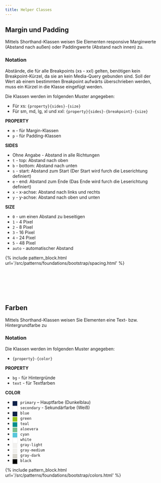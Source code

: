 ```yaml
---
title: Helper Classes
---
```


<h2>Margin und Padding</h2>
<p>Mittels Shorthand-Klassen weisen Sie Elementen responsive Marginwerte (Abstand nach außen) oder Paddingwerte (Abstand nach innen) zu.</p>

<h3>Notation</h3>
<p>Abstände, die für alle Breakpoints (xs - xxl) gelten, benötigen kein Breakpoint-Kürzel, da sie an kein Media-Query gebunden sind. Soll der Wert ab einem bestimmten Breakpoint aufwärts überschrieben werden, muss ein Kürzel in die Klasse eingefügt werden.</p>
<p>Die Klassen werden im folgenden Muster angegeben: 
  <ul>
    <li>Für xs: <code>{property}{sides}-{size}</code></li>
    <li>Für sm, md, lg, xl und xxl: <code>{property}{sides}-{breakpoint}-{size}</code></li>
  </ul>
</p>

<p><strong>PROPERTY</strong></p>
<ul>
  <li><code>m</code> - für Margin-Klassen</li>
  <li><code>p</code> - für Padding-Klassen</li>
</ul>

<p><strong>SIDES</strong></p>
<ul>
  <li>Ohne Angabe - Abstand in alle Richtungen</li>
  <li><code>t</code> - top: Abstand nach oben</li>
  <li><code>b</code> - bottom: Abstand nach unten</li>
  <li><code>s</code> - start: Abstand zum Start (Der Start wird furch die Leserichtung definiert)</li>
  <li><code>e</code> - end: Abstand zum Ende (Das Ende wird furch die Leserichtung definiert)</li>
  <li><code>x</code> - x-achse: Abstand nach links und rechts</li>
  <li><code>y</code> - y-achse: Abstand nach oben und unten</li>
</ul>

<p><strong>SIZE</strong></p>
<ul>
  <li><code>0</code> - um einen Abstand zu beseitigen</li>
  <li><code>1</code> - 4 Pixel</li>
  <li><code>2</code> - 8 Pixel</li>
  <li><code>3</code> - 16 Pixel</li>
  <li><code>4</code> - 24 Pixel</li>
  <li><code>5</code> - 48 Pixel</li>
  <li><code>auto</code> - automatischer Abstand</li>
</ul>

{% include pattern_block.html url='/src/patterns/foundations/bootstrap/spacing.html' %}

<div style="display:block; height:5rem"></div>
<h2>Farben</h2>
<p>Mittels Shorthand-Klassen weisen Sie Elementen eine Text- bzw. Hintergrundfarbe zu</p>

<h3>Notation</h3>
<p>Die Klassen werden im folgenden Muster angegeben: 
  <ul>
    <li><code>{property}-{color}</code></li>
  </ul>
</p>

<p><strong>PROPERTY</strong></p>
<ul>
  <li><code>bg</code> - für Hintergründe</li>
  <li><code>text</code> - für Textfarben</li>
</ul>

<p><strong>COLOR</strong></p>
<ul>
  <li style="position: relative; padding-left: 25px;"><svg style="position:absolute; top:5px; left:0;" width="15" height="15" viewBox="0 0  15 15"><rect x="0" y="0"  width="15" height="15" fill="#0E2249"/></svg><code>primary</code> – Hauptfarbe (Dunkelblau)</li>
  <li style="position: relative; padding-left: 25px;"><svg style="border: 1px solid #ebebeb;position:absolute; top:5px; left:0;" width="15" height="15" viewBox="0 0  15 15"><rect x="0" y="0"  width="15" height="15" fill="#FFF"/></svg><code>secondary</code> - Sekundärfarbe (Weiß)</li>
  <li style="position: relative; padding-left: 25px;"><svg style="position:absolute; top:5px; left:0;" width="15" height="15" viewBox="0 0  15 15"><rect x="0" y="0"  width="15" height="15" fill="#0E2249"/></svg><code>blue</code></li>
  <li style="position: relative; padding-left: 25px;"><svg style="position:absolute; top:5px; left:0;" width="15" height="15" viewBox="0 0  15 15"><rect x="0" y="0"  width="15" height="15" fill="#95C11F"/></svg><code>green</code></li>
  <li style="position: relative; padding-left: 25px;"><svg style="position:absolute; top:5px; left:0;" width="15" height="15" viewBox="0 0  15 15"><rect x="0" y="0"  width="15" height="15" fill="#008F8C"/></svg><code>teal</code></li>
  <li style="position: relative; padding-left: 25px;"><svg style="position:absolute; top:5px; left:0;" width="15" height="15" viewBox="0 0  15 15"><rect x="0" y="0"  width="15" height="15" fill="#79C08B"/></svg><code>aloevera</code></li>
  <li style="position: relative; padding-left: 25px;"><svg style="position:absolute; top:5px; left:0;" width="15" height="15" viewBox="0 0  15 15"><rect x="0" y="0"  width="15" height="15" fill="#58C7DA"/></svg><code>cyan</code></li>
  <li style="position: relative; padding-left: 25px;"><svg style="border: 1px solid #ebebeb;position:absolute; top:5px; left:0;" width="15" height="15" viewBox="0 0  15 15"><rect x="0" y="0"  width="15" height="15" fill="#FFF"/></svg><code>white</code></li>
  <li style="position: relative; padding-left: 25px;"><svg style="position:absolute; top:5px; left:0;" width="15" height="15" viewBox="0 0  15 15"><rect x="0" y="0"  width="15" height="15" fill="#F1F0EE"/></svg><code>gray-light</code></li>
  <li style="position: relative; padding-left: 25px;"><svg style="position:absolute; top:5px; left:0;" width="15" height="15" viewBox="0 0  15 15"><rect x="0" y="0"  width="15" height="15" fill="#F0EFEC"/></svg><code>gray-medium</code></li>
  <li style="position: relative; padding-left: 25px;"><svg style="position:absolute; top:5px; left:0;" width="15" height="15" viewBox="0 0  15 15"><rect x="0" y="0"  width="15" height="15" fill="#D7D5CD"/></svg><code>gray-dark</code></li>
  <li style="position: relative; padding-left: 25px;"><svg style="position:absolute; top:5px; left:0;" width="15" height="15" viewBox="0 0  15 15"><rect x="0" y="0"  width="15" height="15" fill="#000"/></svg><code>black</code></li>
</ul>

{% include pattern_block.html url='/src/patterns/foundations/bootstrap/colors.html' %}
